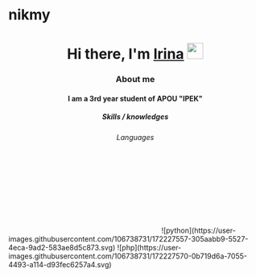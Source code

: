 # nikmy
<h1 align="center">Hi there, I'm <a href="https://daniilshat.ru/" target="_blank">Irina</a> 
<img src="https://github.com/blackcater/blackcater/raw/main/images/Hi.gif" height="32"/></h1>
<h3 align = "center">About me</h3>
<h4 align="center">I am a 3rd year student of APOU "IPEK"</h4>
<h5 align = "center">Skills / knowledges</h5>
<h6 align = "center">Languages</h6>
<svg role=""/>
![python](https://user-images.githubusercontent.com/106738731/172227557-305aabb9-5527-4eca-9ad2-583ae8d5c873.svg)
![php](https://user-images.githubusercontent.com/106738731/172227570-0b719d6a-7055-4493-a114-d93fec6257a4.svg)
